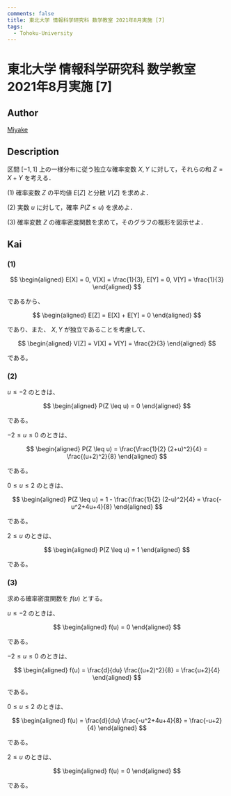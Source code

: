 ```yaml
---
comments: false
title: 東北大学 情報科学研究科 数学教室 2021年8月実施 [7]
tags:
  - Tohoku-University
---
```

# 東北大学 情報科学研究科 数学教室 2021年8月実施 \[7\]

## **Author**
[Miyake](https://miyake.github.io/exams/index.html)

## **Description**
区間 $[−1,1]$ 上の一様分布に従う独立な確率変数 $X,Y$ に対して，それらの和 $Z=X+Y$ を考える．

(1) 確率変数 $Z$ の平均値 $E[Z]$ と分散 $V[Z]$ を求めよ．

(2) 実数 $u$ に対して，確率 $P(Z \le u)$ を求めよ．

(3) 確率変数 $Z$ の確率密度関数を求めて，そのグラフの概形を図示せよ．

## **Kai**
### (1)

$$
\begin{aligned}
E[X] = 0,
V[X] = \frac{1}{3},
E[Y] = 0,
V[Y] = \frac{1}{3}
\end{aligned}
$$

であるから、

$$
\begin{aligned}
E[Z] = E[X] + E[Y] = 0
\end{aligned}
$$

であり、また、 $X,Y$ が独立であることを考慮して、

$$
\begin{aligned}
V[Z] = V[X] + V[Y] = \frac{2}{3}
\end{aligned}
$$

である。

### (2)
$u \leq -2$ のときは、

$$
\begin{aligned}
P(Z \leq u) = 0
\end{aligned}
$$

である。

$-2 \leq u \leq 0$ のときは、

$$
\begin{aligned}
P(Z \leq u)
= \frac{\frac{1}{2} (2+u)^2}{4}
= \frac{(u+2)^2}{8}
\end{aligned}
$$

である。

$0 \leq u \leq 2$ のときは、

$$
\begin{aligned}
P(Z \leq u)
= 1 - \frac{\frac{1}{2} (2-u)^2}{4}
= \frac{-u^2+4u+4}{8}
\end{aligned}
$$

である。

$2 \leq u$ のときは、

$$
\begin{aligned}
P(Z \leq u) = 1
\end{aligned}
$$

である。

### (3)
求める確率密度関数を $f(u)$ とする。

$u \leq -2$ のときは、

$$
\begin{aligned}
f(u) = 0
\end{aligned}
$$

である。

$-2 \leq u \leq 0$ のときは、

$$
\begin{aligned}
f(u)
= \frac{d}{du} \frac{(u+2)^2}{8}
= \frac{u+2}{4}
\end{aligned}
$$

である。

$0 \leq u \leq 2$ のときは、

$$
\begin{aligned}
f(u)
= \frac{d}{du} \frac{-u^2+4u+4}{8}
= \frac{-u+2}{4}
\end{aligned}
$$

である。

$2 \leq u$ のときは、

$$
\begin{aligned}
f(u) = 0
\end{aligned}
$$

である。